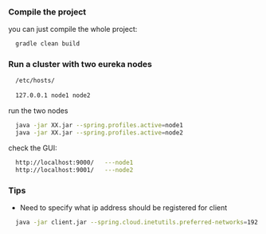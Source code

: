 ### Compile the project
you can just compile the whole project:
```bash
  gradle clean build
```

### Run a cluster with two eureka nodes
```bash
  /etc/hosts/
  
  127.0.0.1 node1 node2
```
run the two nodes
```bash
  java -jar XX.jar --spring.profiles.active=node1
  java -jar XX.jar --spring.profiles.active=node2
```
check the GUI:
```bash
  http://localhost:9000/   ---node1
  http://localhost:9001/   ---node2
```

### Tips
+ Need to specify what ip address should be registered for client
```bash
  java -jar client.jar --spring.cloud.inetutils.preferred-networks=192.168.3
```

